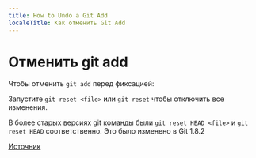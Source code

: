 ```yaml
---
title: How to Undo a Git Add
localeTitle: Как отменить Git Add
---
```

# Отменить git add

Чтобы отменить `git add` перед фиксацией:

Запустите `git reset <file>` или `git reset` чтобы отключить все изменения.

В более старых версиях git команды были `git reset HEAD <file>` и `git reset HEAD` соответственно. Это было изменено в Git 1.8.2

[Источник](http://stackoverflow.com/questions/348170/undo-git-add-before-commit/348234#348234)